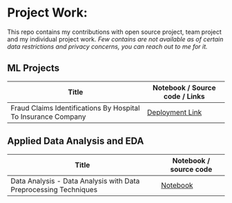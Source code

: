 # Project Work:
This repo contains my contributions with open source project, team project and my individual project work. _Few contains are not available as of certain data restrictions and privacy concerns, you can reach out to me for it._

## ML Projects
Title | Notebook / Source code / Links
--- | --- 
Fraud Claims Identifications By Hospital To Insurance Company | [Deployment Link](https://hos-inc-rc-api.herokuapp.com/)

## Applied Data Analysis and EDA
Title | Notebook / source code
--- | --- 
Data Analysis - Data Analysis with Data Preprocessing Techniques | [Notebook](https://github.com/kunalk3/ML_DataBucket_Analysis-Preprocessing-Visualizations_v2/tree/main/Data_Prepocessing)
